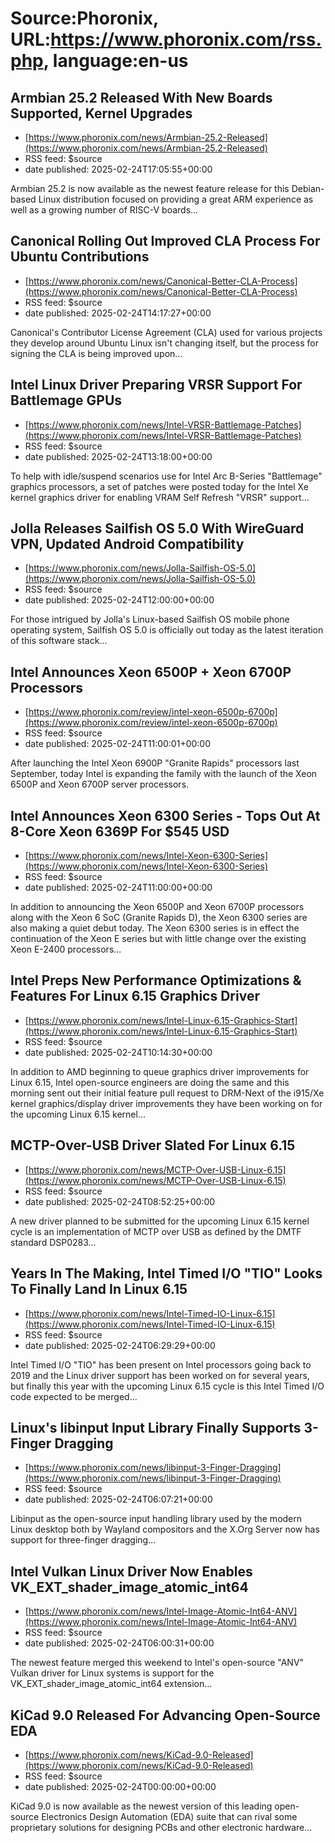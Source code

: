# Source:Phoronix, URL:https://www.phoronix.com/rss.php, language:en-us

## Armbian 25.2 Released With New Boards Supported, Kernel Upgrades
 - [https://www.phoronix.com/news/Armbian-25.2-Released](https://www.phoronix.com/news/Armbian-25.2-Released)
 - RSS feed: $source
 - date published: 2025-02-24T17:05:55+00:00

Armbian 25.2 is now available as the newest feature release for this Debian-based Linux distribution focused on providing a great ARM experience as well as a growing number of RISC-V boards...

## Canonical Rolling Out Improved CLA Process For Ubuntu Contributions
 - [https://www.phoronix.com/news/Canonical-Better-CLA-Process](https://www.phoronix.com/news/Canonical-Better-CLA-Process)
 - RSS feed: $source
 - date published: 2025-02-24T14:17:27+00:00

Canonical's Contributor License Agreement (CLA) used for various projects they develop around Ubuntu Linux isn't changing itself, but the process for signing the CLA is being improved upon...

## Intel Linux Driver Preparing VRSR Support For Battlemage GPUs
 - [https://www.phoronix.com/news/Intel-VRSR-Battlemage-Patches](https://www.phoronix.com/news/Intel-VRSR-Battlemage-Patches)
 - RSS feed: $source
 - date published: 2025-02-24T13:18:00+00:00

To help with idle/suspend scenarios use for Intel Arc B-Series "Battlemage" graphics processors, a set of patches were posted today for the Intel Xe kernel graphics driver for enabling VRAM Self Refresh "VRSR" support...

## Jolla Releases Sailfish OS 5.0 With WireGuard VPN, Updated Android Compatibility
 - [https://www.phoronix.com/news/Jolla-Sailfish-OS-5.0](https://www.phoronix.com/news/Jolla-Sailfish-OS-5.0)
 - RSS feed: $source
 - date published: 2025-02-24T12:00:00+00:00

For those intrigued by Jolla's Linux-based Sailfish OS mobile phone operating system, Sailfish OS 5.0 is officially out today as the latest iteration of this software stack...

## Intel Announces Xeon 6500P + Xeon 6700P Processors
 - [https://www.phoronix.com/review/intel-xeon-6500p-6700p](https://www.phoronix.com/review/intel-xeon-6500p-6700p)
 - RSS feed: $source
 - date published: 2025-02-24T11:00:01+00:00

After launching the Intel Xeon 6900P "Granite Rapids" processors last September, today Intel is expanding the family with the launch of the Xeon 6500P and Xeon 6700P server processors.

## Intel Announces Xeon 6300 Series - Tops Out At 8-Core Xeon 6369P For $545 USD
 - [https://www.phoronix.com/news/Intel-Xeon-6300-Series](https://www.phoronix.com/news/Intel-Xeon-6300-Series)
 - RSS feed: $source
 - date published: 2025-02-24T11:00:00+00:00

In addition to announcing the Xeon 6500P and Xeon 6700P processors along with the Xeon 6 SoC (Granite Rapids D), the Xeon 6300 series are also making a quiet debut today. The Xeon 6300 series is in effect the continuation of the Xeon E series but with little change over the existing Xeon E-2400 processors...

## Intel Preps New Performance Optimizations & Features For Linux 6.15 Graphics Driver
 - [https://www.phoronix.com/news/Intel-Linux-6.15-Graphics-Start](https://www.phoronix.com/news/Intel-Linux-6.15-Graphics-Start)
 - RSS feed: $source
 - date published: 2025-02-24T10:14:30+00:00

In addition to AMD beginning to queue graphics driver improvements for Linux 6.15, Intel open-source engineers are doing the same and this morning sent out their initial feature pull request to DRM-Next of the i915/Xe kernel graphics/display driver improvements they have been working on for the upcoming Linux 6.15 kernel...

## MCTP-Over-USB Driver Slated For Linux 6.15
 - [https://www.phoronix.com/news/MCTP-Over-USB-Linux-6.15](https://www.phoronix.com/news/MCTP-Over-USB-Linux-6.15)
 - RSS feed: $source
 - date published: 2025-02-24T08:52:25+00:00

A new driver planned to be submitted for the upcoming Linux 6.15 kernel cycle is an implementation of MCTP over USB as defined by the DMTF standard DSP0283...

## Years In The Making, Intel Timed I/O "TIO" Looks To Finally Land In Linux 6.15
 - [https://www.phoronix.com/news/Intel-Timed-IO-Linux-6.15](https://www.phoronix.com/news/Intel-Timed-IO-Linux-6.15)
 - RSS feed: $source
 - date published: 2025-02-24T06:29:29+00:00

Intel Timed I/O "TIO" has been present on Intel processors going back to 2019 and the Linux driver support has been worked on for several years, but finally this year with the upcoming Linux 6.15 cycle is this Intel Timed I/O code expected to be merged...

## Linux's libinput Input Library Finally Supports 3-Finger Dragging
 - [https://www.phoronix.com/news/libinput-3-Finger-Dragging](https://www.phoronix.com/news/libinput-3-Finger-Dragging)
 - RSS feed: $source
 - date published: 2025-02-24T06:07:21+00:00

Libinput as the open-source input handling library used by the modern Linux desktop both by Wayland compositors and the X.Org Server now has support for three-finger dragging...

## Intel Vulkan Linux Driver Now Enables VK_EXT_shader_image_atomic_int64
 - [https://www.phoronix.com/news/Intel-Image-Atomic-Int64-ANV](https://www.phoronix.com/news/Intel-Image-Atomic-Int64-ANV)
 - RSS feed: $source
 - date published: 2025-02-24T06:00:31+00:00

The newest feature merged this weekend to Intel's open-source "ANV" Vulkan driver for Linux systems is support for the VK_EXT_shader_image_atomic_int64 extension...

## KiCad 9.0 Released For Advancing Open-Source EDA
 - [https://www.phoronix.com/news/KiCad-9.0-Released](https://www.phoronix.com/news/KiCad-9.0-Released)
 - RSS feed: $source
 - date published: 2025-02-24T00:00:00+00:00

KiCad 9.0 is now available as the newest version of this leading open-source Electronics Design Automation (EDA) suite that can rival some proprietary solutions for designing PCBs and other electronic hardware...

